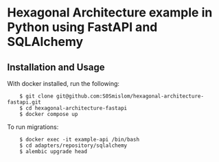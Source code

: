 # Hexagonal Architecture example in Python using FastAPI and SQLAlchemy

## Installation and Usage

With docker installed, run the following:

```
    $ git clone git@github.com:S0Smislom/hexagonal-architecture-fastapi.git
    $ cd hexagonal-architecture-fastapi
    $ docker compose up
```

To run migrations:
```
    $ docker exec -it example-api /bin/bash
    $ cd adapters/repository/sqlalchemy
    $ alembic upgrade head
```
